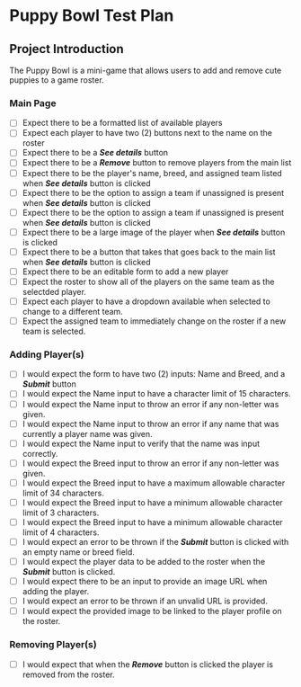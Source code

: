 # Puppy Bowl Test Plan

## Project Introduction
The Puppy Bowl is a mini-game that allows users to add and remove cute puppies to a game roster.
### Main Page
- [ ] Expect there to be a formatted list of available players 
- [ ] Expect each player to have two (2) buttons next to the name on the roster 
- [ ] Expect there to be a ***See details*** button 
- [ ] Expect there to be a ***Remove*** button to remove players from the main list
- [ ] Expect there to be the player's name, breed, and assigned team listed when ***See details*** button is clicked
- [ ] Expect there to be the option to assign a team if unassigned is present when ***See details*** button is clicked
- [ ] Expect there to be the option to assign a team if unassigned is present when ***See details*** button is clicked
- [ ] Expect there to be a large image of the player when ***See details*** button is clicked
- [ ] Expect there to be a button that takes that goes back to the main list when ***See details*** button is clicked
- [ ] Expect there to be an editable form to add a new player
- [ ] Expect the roster to show all of the players on the same team as the selectded player.
- [ ] Expect each player to have a dropdown available when selected to change to a different team.
- [ ] Expect the assigned team to immediately change on the roster if a new team is selected.

### Adding Player(s)
- [ ] I would expect the form to have two (2) inputs: Name and Breed, and a ***Submit*** button
- [ ] I would expect the Name input to have a character limit of 15 characters.
- [ ] I would expect the Name input to throw an error if any non-letter was given.
- [ ] I would expect the Name input to throw an error if any name that was currently a player name was given.
- [ ] I would expect the Name input to verify that the name was input correctly.
- [ ] I would expect the Breed input to throw an error if any non-letter was given.
- [ ] I would expect the Breed input to have a maximum allowable character limit of 34 characters.
- [ ] I would expect the Breed input to have a minimum allowable character limit of 3 characters.
- [ ] I would expect the Breed input to have a minimum allowable character limit of 4 characters.
- [ ] I would expect an error to be thrown if the ***Submit*** button is clicked with an empty name or breed field.
- [ ] I would expect the player data to be added to the roster when the ***Submit*** button is clicked.
- [ ] I would expect there to be an input to provide an image URL when adding the player.
- [ ] I would expect an error to be thrown if an unvalid URL is provided.
- [ ] I would expect the provided image to be linked to the player profile on the roster.

### Removing Player(s)
- [ ] I would expect that when the ***Remove*** button is clicked the player is removed from the roster.